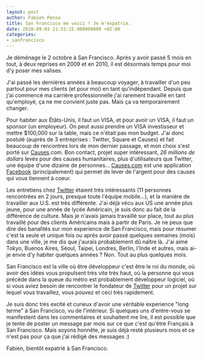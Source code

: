 ```yaml
---
layout: post
author: Fabien Penso
title: San Francisco me voici ! Je m'expatrie.
date: 2010-09-03 21:51:15.000000000 +02:00
categories:
- sanfrancisco
---
```

Je déménage le 2 octobre à San Francisco. Après y avoir passé 5 mois en tout, à
deux reprises en 2009 et en 2010, il est désormais temps pour moi d'y poser mes
valises.

J'ai passé les dernières années à beaucoup voyager, à travailler d'un peu
partout pour mes clients (et pour moi) en tant qu'indépendant. Depuis que j'ai
commencé ma carrière professionnelle j'ai rarement travaillé en tant
qu'employé, ça ne me convient juste pas. Mais ça va temporairement changer.

Pour habiter aux Étâts-Unis, il faut un VISA, et pour avoir un VISA, il faut un
sponsor (un employeur). On peut aussi prendre un VISA investisseur et mettre
$100,000 sur la table, mais ce n'était pas mon budget. J'ai donc postulé
(auprès de 3 entreprises : Twitter, Square et Causes) et fait beaucoup de
rencontres lors de mon dernier passage, et mon choix s'est porté sur <a
href="http://www.causes.com/">Causes</a>.com. Bon contact, projet super
intéressant, <em>26 millions de dollars</em> levés pour des causes
humanitaires, plus d'utilisateurs que Twitter, une équipe d'une dizaine de
personnes... <a href="http://www.causes.com/">Causes.com</a> est une
application <a href="http://www.facebook.com">Facebook</a> (principalement) qui
permet de lever de l'argent pour des causes qui vous tiennent à coeur.

Les entretiens chez <a href="http://twitter.com/">Twitter</a> étaient très
intéressants (11 personnes rencontrées en 2 jours, presque toute l'équipe
mobile...), et la manière de travailler aux U.S. est très différente. J'ai déjà
vécu aux US une année plus jeune, pour une année de lycée Américain, je suis
donc au fait de la différence de culture. Mais je n'avais jamais travaillé sur
place, tout au plus travaillé pour des clients Américains mais à partir de
Paris. Je ne peux que dire des banalités sur mon experience de San Francisco,
mais pour résumer c'est la seule et unique fois ou après avoir passé quelques
semaines (mois) dans une ville, je me dis que j'aurais probablement dû naître
là. J'ai aimé Tokyo, Buenos Aires, Séoul, Taipei, Londres, Berlin, l'Inde et
autres, mais ai-je envie d'y habiter quelques années ? Non. Tout au plus
quelques mois.

San Francisco est la ville où être développeur c'est être le roi du monde, où
avoir des idées vous propulsent très vite très haut, où la personne qui vous
précède dans la queue du métro est probablement développeur logiciel, où si
vous aviez besoin de rencontrer le fondateur de <a
href="http://twitter.com">Twitter</a> pour un projet sur lequel vous
travaillez, vous pouvez et ceci très rapidement.

Je suis donc très excité et curieux d'avoir une véritable experience "long
terme" à San Francisco, vu de l'intérieur. Si quelques uns d'entre-vous se
manifestent dans les commentaires et souhaitent me lire, il est possible que je
tente de poster un message par mois sur ce que c'est qu'être Français à San
Francisco. Mais soyons honnête, je suis déjà resté plusieurs mois et ce n'est
pas pour ça que j'ai rédigé des messages :)

Fabien, bientôt expatrié à San Francisco.
